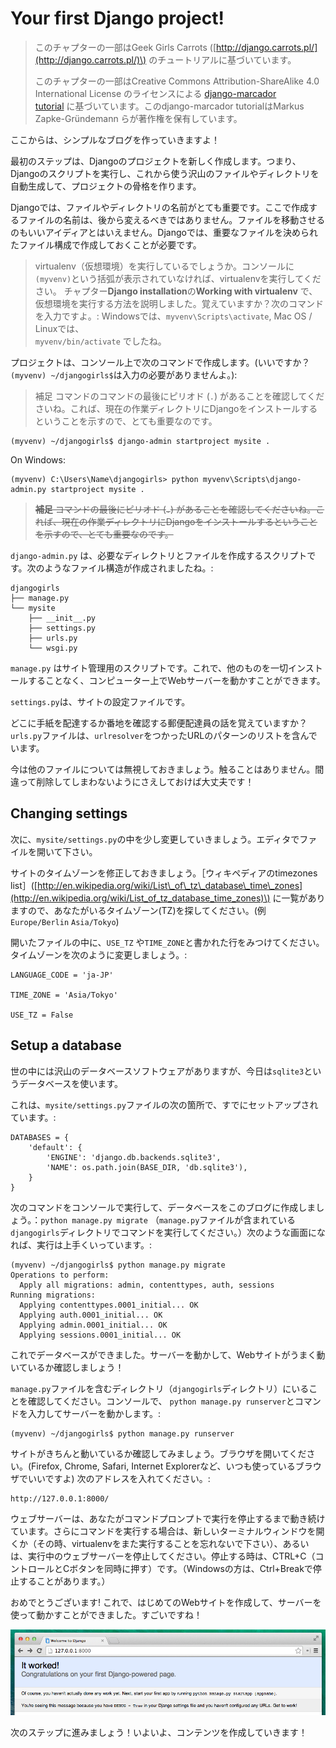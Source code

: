 # Your first Django project!

> このチャプターの一部はGeek Girls Carrots \([http://django.carrots.pl/](http://django.carrots.pl/)\) のチュートリアルに基づいています。
>
> このチャプターの一部はCreative Commons Attribution-ShareAlike 4.0 International License のライセンスによる [django-marcador  
> tutorial](http://django-marcador.keimlink.de/)  に基づいています。このdjango-marcador tutorialはMarkus Zapke-Gründemann らが著作権を保有しています。

ここからは、シンプルなブログを作っていきますよ！

最初のステップは、Djangoのプロジェクトを新しく作成します。つまり、Djangoのスクリプトを実行し、これから使う沢山のファイルやディレクトリを自動生成して、プロジェクトの骨格を作ります。

Djangoでは、ファイルやディレクトリの名前がとても重要です。ここで作成するファイルの名前は、後から変えるべきではありません。ファイルを移動させるのもいいアイディアとはいえません。Djangoでは、重要なファイルを決められたファイル構成で作成しておくことが必要です。

> virtualenv（仮想環境）を実行しているでしょうか。コンソールに`(myvenv)`という括弧が表示されていなければ、virtualenvを実行してください。 チャプター**Django installation**の**Working with virtualenv** で、仮想環境を実行する方法を説明しました。覚えていますか？次のコマンドを入力ですよ。: Windowsでは、`myvenv\Scripts\activate`, Mac OS / Linuxでは、  
> `myvenv/bin/activate` でしたね。

プロジェクトは、コンソール上で次のコマンドで作成します。\(いいですか？`(myvenv) ~/djangogirls$`は入力の必要がありませんよ。\):

> 補足 コマンドのコマンドの最後にピリオド \(`.`\) があることを確認してくださいね。これば、現在の作業ディレクトリにDjangoをインストールするということを示すので、とても重要なのです。

```
(myvenv) ~/djangogirls$ django-admin startproject mysite .
```

On Windows:

```
(myvenv) C:\Users\Name\djangogirls> python myvenv\Scripts\django-admin.py startproject mysite .
```

> ~~**補足** コマンドの最後にピリオド \(`.`\) があることを確認してくださいね。これば、現在の作業ディレクトリにDjangoをインストールするということを示すので、とても重要なのです。~~

`django-admin.py` は、必要なディレクトリとファイルを作成するスクリプトです。次のようなファイル構造が作成されましたね。:

```
djangogirls
├── manage.py
└── mysite
    ├── __init__.py
    ├── settings.py
    ├── urls.py
    └── wsgi.py
```

`manage.py` はサイト管理用のスクリプトです。これで、他のものを一切インストールすることなく、コンピューター上でWebサーバーを動かすことができます。

`settings.py`は、サイトの設定ファイルです。

どこに手紙を配達するか番地を確認する郵便配達員の話を覚えていますか？ `urls.py`ファイルは、`urlresolver`をつかったURLのパターンのリストを含んでいます。

今は他のファイルについては無視しておきましょう。触ることはありません。間違って削除してしまわないようにさえしておけば大丈夫です！

## Changing settings

次に、`mysite/settings.py`の中を少し変更していきましょう。エディタでファイルを開いて下さい。

サイトのタイムゾーンを修正しておきましょう。［ウィキペディアのtimezones list］\([http://en.wikipedia.org/wiki/List\_of\_tz\_database\_time\_zones](http://en.wikipedia.org/wiki/List_of_tz_database_time_zones)\) に一覧がありますので、あなたがいるタイムゾーン\(TZ\)を探してください。\(例 `Europe/Berlin` `Asia/Tokyo`\)

開いたファイルの中に、`USE_TZ` や`TIME_ZONE`と書かれた行をみつけてください。 タイムゾーンを次のように変更しましょう。:

```
LANGUAGE_CODE = 'ja-JP'

TIME_ZONE = 'Asia/Tokyo'

USE_TZ = False
```

## Setup a database

世の中には沢山のデータベースソフトウェアがありますが、今日は`sqlite3`というデータベースを使います。

これは、`mysite/settings.py`ファイルの次の箇所で、すでにセットアップされています。:

```
DATABASES = {
    'default': {
        'ENGINE': 'django.db.backends.sqlite3',
        'NAME': os.path.join(BASE_DIR, 'db.sqlite3'),
    }
}
```

次のコマンドをコンソールで実行して、データベースをこのブログに作成しましょう。：`python manage.py migrate`
（`manage.py`ファイルが含まれている`djangogirls`ディレクトリでコマンドを実行してください。）次のような画面になれば、実行は上手くいっています。:

```
(myvenv) ~/djangogirls$ python manage.py migrate
Operations to perform:
  Apply all migrations: admin, contenttypes, auth, sessions
Running migrations:
  Applying contenttypes.0001_initial... OK
  Applying auth.0001_initial... OK
  Applying admin.0001_initial... OK
  Applying sessions.0001_initial... OK
```

これでデータベースができました。サーバーを動かして、Webサイトがうまく動いているか確認しましょう！

`manage.py`ファイルを含むディレクトリ（`djangogirls`ディレクトリ）にいることを確認してください。コンソールで、 `python manage.py runserver`とコマンドを入力してサーバーを動かします。:

```
(myvenv) ~/djangogirls$ python manage.py runserver
```

サイトがきちんと動いているか確認してみましょう。ブラウザを開いてください。\(Firefox, Chrome, Safari, Internet Explorerなど、いつも使っているブラウザでいいですよ\) 次のアドレスを入れてください。:

```
http://127.0.0.1:8000/
```

ウェブサーバーは、あなたがコマンドプロンプトで実行を停止するまで動き続けています。さらにコマンドを実行する場合は、新しいターミナルウィンドウを開くか（その時、virtualenvをまた実行することを忘れないで下さい）、あるいは、実行中のウェブサーバーを停止してください。停止する時は、CTRL+C（コントロールとCボタンを同時に押す）です。（Windowsの方は、Ctrl+Breakで停止することがあります。）

おめでとうございます! これで、はじめてのWebサイトを作成して、サーバーを使って動かすことができました。すごいですね！

![It worked!](images/it_worked2.png)

次のステップに進みましょう！いよいよ、コンテンツを作成していきます！

